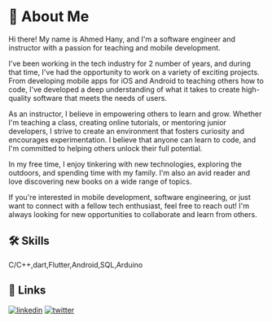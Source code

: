 # 🚀 About Me
Hi there! My name is Ahmed Hany, and I'm a software engineer and instructor with a passion for teaching and mobile development.

I've been working in the tech industry for 2 number of years, and during that time, I've had the opportunity to work on a variety of exciting projects. From developing mobile apps for iOS and Android to teaching others how to code, I've developed a deep understanding of what it takes to create high-quality software that meets the needs of users.

As an instructor, I believe in empowering others to learn and grow. Whether I'm teaching a class, creating online tutorials, or mentoring junior developers, I strive to create an environment that fosters curiosity and encourages experimentation. I believe that anyone can learn to code, and I'm committed to helping others unlock their full potential.

In my free time, I enjoy tinkering with new technologies, exploring the outdoors, and spending time with my family. I'm also an avid reader and love discovering new books on a wide range of topics.

If you're interested in mobile development, software engineering, or just want to connect with a fellow tech enthusiast, feel free to reach out! I'm always looking for new opportunities to collaborate and learn from others.




## 🛠 Skills
C/C++,dart,Flutter,Android,SQL,Arduino




## 🔗 Links
[![linkedin](https://img.shields.io/badge/linkedin-0A66C2?style=for-the-badge&logo=linkedin&logoColor=white)](https://www.linkedin.com/in/ahmed-hany-51193a246/)
[![twitter](https://img.shields.io/badge/twitter-1DA1F2?style=for-the-badge&logo=twitter&logoColor=white)](https://twitter.com/ahmedha02156132)

